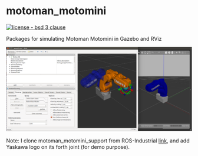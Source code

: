# motoman_motomini
[![license - bsd 3 clause](https://img.shields.io/:license-BSD%203--Clause-blue.svg)](https://opensource.org/licenses/BSD-3-Clause)

Packages for simulating Motoman Motomini in Gazebo and RViz

![Simulation with MoveIt!](./simulate_moveit.png)

Note: I clone motoman_motomini_support from ROS-Industrial [link](https://github.com/ros-industrial/motoman/tree/kinetic-devel/motoman_motomini_support),  and add Yaskawa logo on its forth joint (for demo purpose).

 
